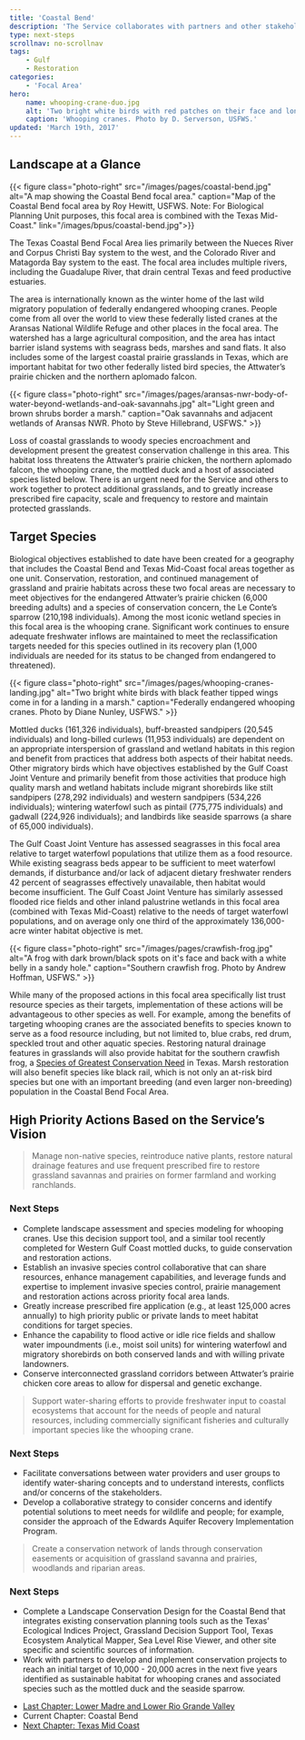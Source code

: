```yaml
---
title: 'Coastal Bend'
description: 'The Service collaborates with partners and other stakeholders to conserve, protect and enhance the fish, wildlife, plants and habitat of the Texas Coastal Bend area.'
type: next-steps
scrollnav: no-scrollnav
tags:
    - Gulf
    - Restoration
categories:
    - 'Focal Area'
hero:
    name: whooping-crane-duo.jpg
    alt: 'Two bright white birds with red patches on their face and long slender legs standing in the a dormant grassy field.'
    caption: 'Whooping cranes. Photo by D. Serverson, USFWS.'
updated: 'March 19th, 2017'
---
```


## Landscape at a Glance

{{< figure class="photo-right" src="/images/pages/coastal-bend.jpg" alt="A map showing the Coastal Bend focal area." caption="Map of the Coastal Bend focal area by Roy Hewitt, USFWS. Note: For Biological Planning Unit purposes, this focal area is combined with the Texas Mid-Coast." link="/images/bpus/coastal-bend.jpg">}}

The Texas Coastal Bend Focal Area lies primarily between the Nueces River and Corpus Christi Bay system to the west, and the Colorado River and Matagorda Bay system to the east. The focal area includes multiple rivers, including the Guadalupe River, that drain central Texas and feed productive estuaries.

The area is internationally known as the winter home of the last wild migratory population of federally endangered whooping cranes. People come from all over the world to view these federally listed cranes at the Aransas National Wildlife Refuge and other places in the focal area. The watershed has a large agricultural composition, and the area has intact barrier island systems with seagrass beds, marshes and sand flats. It also includes some of the largest coastal prairie grasslands in Texas, which are important habitat for two other federally listed bird species, the Attwater’s prairie chicken and the northern aplomado falcon.

{{< figure class="photo-right" src="/images/pages/aransas-nwr-body-of-water-beyond-wetlands-and-oak-savannahs.jpg" alt="Light green and brown shrubs border a marsh." caption="Oak savannahs and adjacent wetlands of Aransas NWR. Photo by Steve Hillebrand, USFWS." >}}

Loss of coastal grasslands to woody species encroachment and development present the greatest conservation challenge in this area. This habitat loss threatens the Attwater’s prairie chicken, the northern aplomado falcon, the whooping crane, the mottled duck and a host of associated species listed below. There is an urgent need for the Service and others to work together to protect additional grasslands, and to greatly increase prescribed fire capacity, scale and frequency to restore and maintain protected grasslands.

## Target Species

Biological objectives established to date have been created for a geography that includes the Coastal Bend and Texas Mid-Coast focal areas together as one unit. Conservation, restoration, and continued management of grassland and prairie habitats across these two focal areas are necessary to meet objectives for the endangered Attwater’s prairie chicken (6,000 breeding adults) and a species of conservation concern, the Le Conte’s sparrow (210,198 individuals). Among the most iconic wetland species in this focal area is the whooping crane. Significant work continues to ensure adequate freshwater inflows are maintained to meet the reclassification targets needed for this species outlined in its recovery plan (1,000 individuals are needed for its status to be changed from endangered to threatened).

{{< figure class="photo-right" src="/images/pages/whooping-cranes-landing.jpg" alt="Two bright white birds with black feather tipped wings come in for a landing in a marsh." caption="Federally endangered whooping cranes. Photo by Diane Nunley, USFWS." >}}

Mottled ducks (161,326 individuals), buff-breasted sandpipers (20,545 individuals) and long-billed curlews (11,953 individuals) are dependent on an appropriate interspersion of grassland and wetland habitats in this region and benefit from practices that address both aspects of their habitat needs. Other migratory birds which have objectives established by the Gulf Coast Joint Venture and primarily benefit from those activities that produce high quality marsh and wetland habitats include migrant shorebirds like stilt sandpipers (278,292 individuals) and western sandpipers (534,226 individuals); wintering waterfowl such as pintail (775,775 individuals) and gadwall (224,926 individuals); and landbirds like seaside sparrows (a share of 65,000 individuals).

The Gulf Coast Joint Venture has assessed seagrasses in this focal area relative to target waterfowl populations that utilize them as a food resource. While existing seagrass beds appear to be sufficient to meet waterfowl demands, if disturbance and/or lack of adjacent dietary freshwater renders 42 percent of seagrasses effectively unavailable, then habitat would become insufficient. The Gulf Coast Joint Venture has similarly assessed flooded rice fields and other inland palustrine wetlands in this focal area (combined with Texas Mid-Coast) relative to the needs of target waterfowl populations, and on average only one third of the approximately 136,000-acre winter habitat objective is met.

{{< figure class="photo-right" src="/images/pages/crawfish-frog.jpg" alt="A frog with dark brown/black spots on it's face and back with a white belly in a sandy hole." caption="Southern crawfish frog. Photo by Andrew Hoffman, USFWS." >}}

While many of the proposed actions in this focal area specifically list trust resource species as their targets, implementation of these actions will be advantageous to other species as well. For example, among the benefits of targeting whooping cranes are the associated benefits to species known to serve as a food resource including, but not limited to, blue crabs, red drum, speckled trout and other aquatic species. Restoring natural drainage features in grasslands will also provide habitat for the southern crawfish frog, a [Species of Greatest Conservation Need](http://tpwd.texas.gov/landwater/land/tcap/sgcn.phtml
) in Texas. Marsh restoration will also benefit species like black rail, which is not only an at-risk bird species but one with an important breeding (and even larger non-breeding) population in the Coastal Bend Focal Area.

## High Priority Actions Based on the Service’s Vision

> Manage non-native species, reintroduce native plants, restore natural drainage features and use frequent prescribed fire to restore grassland savannas and prairies on former farmland and working ranchlands.

### Next Steps

 - Complete landscape assessment and species modeling for whooping cranes.  Use this decision support tool, and a similar tool recently completed for Western Gulf Coast mottled ducks, to guide conservation and restoration actions.
 - Establish an invasive species control collaborative that can share resources, enhance management capabilities, and leverage funds and expertise to implement invasive species control, prairie management and restoration actions across priority focal area lands.
 - Greatly increase prescribed fire application (e.g., at least 125,000 acres annually) to high priority public or private lands to meet habitat conditions for target species.
 - Enhance the capability to flood active or idle rice fields and shallow water impoundments (i.e., moist soil units) for wintering waterfowl and migratory shorebirds on both conserved lands and with willing private landowners.
 - Conserve interconnected grassland corridors between Attwater’s prairie chicken core areas to allow for dispersal and genetic exchange.

> Support water-sharing efforts to provide freshwater input to coastal ecosystems that account for the needs of people and natural resources, including commercially significant fisheries and culturally important species like the whooping crane.  

###	Next Steps

 - Facilitate conversations between water providers and user groups to identify water-sharing concepts and to understand interests, conflicts and/or concerns of the stakeholders.
 - Develop a collaborative strategy to consider concerns and identify potential solutions to meet needs for wildlife and people; for example, consider the approach of the Edwards Aquifer Recovery Implementation Program.    

> Create a conservation network of lands through conservation easements or acquisition of grassland savanna and prairies, woodlands and riparian areas.  

### Next Steps

 - Complete a Landscape Conservation Design for the Coastal Bend that integrates existing conservation planning tools such as the Texas’ Ecological Indices Project, Grassland Decision Support Tool, Texas Ecosystem Analytical Mapper, Sea Level Rise Viewer, and other site specific and scientific sources of information.  
 - Work with partners to develop and implement conservation projects to reach an initial target of 10,000 - 20,000 acres in the next five years identified as sustainable habitat for whooping cranes and associated species such as the mottled duck and the seaside sparrow.

 <ul class="chapter-links">
   <li class="last-chapter"><a href="../laguna-madre-and-lower-rio-grande-valley">Last Chapter: Lower Madre and Lower Rio Grande Valley</a></li>
   <li class="current-chapter"><span>Current Chapter: Coastal Bend</span></li>
   <li class="next-chapter"><a href="../texas-mid-coast">Next Chapter: Texas Mid Coast</a></li>
 </ul>
